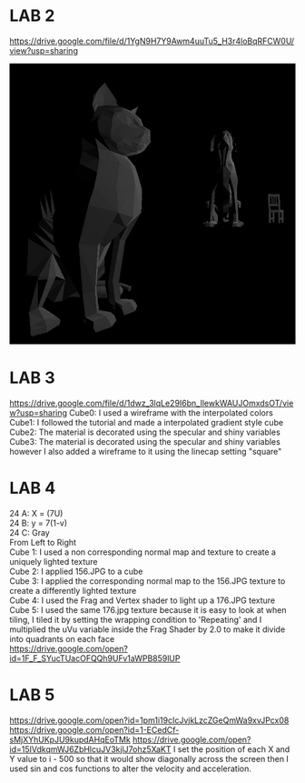 # LAB 2
 
https://drive.google.com/file/d/1YgN9H7Y9Awm4uuTu5_H3r4loBqRFCW0U/view?usp=sharing

![](images/Screenshot_2.jpg)

# LAB 3
https://drive.google.com/file/d/1dwz_3lqLe29I6bn_IlewkWAUJOmxdsOT/view?usp=sharing
Cube0: I used a wireframe with the interpolated colors  
Cube1: I followed the tutorial and made a interpolated gradient style cube  
Cube2: The material is decorated using the specular and shiny variables  
Cube3: The material is decorated using the specular and shiny variables however I also added a   wireframe to it using the linecap setting "square"  

# LAB 4
24 A: X = (7U)  
24 B: y = 7(1-v)  
24 C: Gray  
From Left to Right  
Cube 1: I used a non corresponding normal map and texture to create a uniquely lighted texture  
Cube 2: I applied 156.JPG to a cube  
Cube 3: I applied the corresponding normal map to the 156.JPG texture to create a differently lighted texture  
Cube 4: I used the Frag and Vertex shader to light up a 176.JPG texture  
Cube 5: I used the same 176.jpg texture because it is easy to look at when tiling, I tiled it by setting the wrapping condition to 'Repeating' and I multiplied the uVu variable inside the Frag Shader by 2.0 to make it divide into quadrants on each face  
https://drive.google.com/open?id=1F_F_SYucTUacOFQQh9UFv1aWPB859lUP  

# LAB 5
https://drive.google.com/open?id=1pm1i19cIcJvjkLzcZGeQmWa9xvJPcx08
https://drive.google.com/open?id=1-ECedCf-sMjXYhUKpJU9kupdAHqEoTMk
https://drive.google.com/open?id=15IVdkqmWJ6ZbHlcuJV3kjlJ7ohz5XaKT
I set the position of each X and Y value to i - 500 so that it would show diagonally across the screen  then I used sin and cos functions to alter the velocity and acceleration.